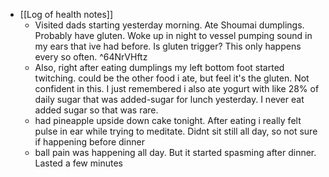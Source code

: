   * [[Log of health notes]]
    * Visited dads starting yesterday morning. Ate Shoumai dumplings. Probably have gluten. Woke up in night to vessel pumping sound in my ears that ive had before. Is gluten trigger? This only happens every so often.  ^64NrVHftz
    * Also, right after eating dumplings my left bottom foot started twitching. could be the other food i ate, but feel it's the gluten. Not confident in this. I just remembered i also ate yogurt with like 28% of daily sugar that was added-sugar for lunch yesterday. I never eat added sugar so that was rare.
    * had pineapple upside down cake tonight. After eating i really felt pulse in ear while trying to meditate. Didnt sit still all day, so not sure if happening before dinner
    * ball pain was happening all day. But it started spasming after dinner. Lasted a few minutes 
